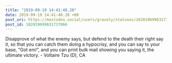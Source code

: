 ```yaml
---
title: "2019-09-19 14:41:48.28"
date: 2019-09-19 14:41:48.28 +00
post_uri: https://mastodon.social/users/gravely/statuses/102819699631737866
post_id: 102819699631737866
---
```

Disapprove of what the enemy says, but defend to the death their right say it, so that you can catch them doing a hypocrisy, and you can say to your base, “Got em!”, and you can print bulk mail showing you saying it, the ultimate victory. - Voltaire Tzu (D), CA


